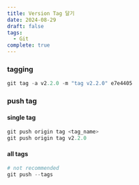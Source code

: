 ```yaml
---
title: Version Tag 달기
date: 2024-08-29
draft: false
tags:
  - Git
complete: true
---
```

### tagging
```python
git tag -a v2.2.0 -m "tag v2.2.0" e7e4405
```

### push tag
#### single tag
```python
git push origin tag <tag_name>
git push origin tag v2.2.0
```

#### all tags
```python
# not recommended
git push --tags
```
